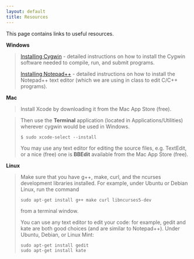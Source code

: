 ```yaml
---
layout: default
title: Resources
---
```


This page contains links to useful resources.

**Windows**

> [Installing Cygwin](installCygwin.html) - detailed instructions on how to install the Cygwin software needed to compile, run, and submit programs.
>
> [Installing Notepad++](installNotepadpp.html) - detailed instructions on how to install the Notepad++ text editor (which we are using in class to edit C/C++ programs).

**Mac**

> Install Xcode by downloading it from the Mac App Store (free). 

> Then use the **Terminal** application (located in Applications/Utilities) wherever cygwin would be used in Windows. 
>
>     $ sudo xcode-select --install
>
> You may use any text editor for editing the source files, e.g. TextEdit, or a nice (free) one is **BBEdit** available from the Mac App Store (free).

**Linux**

> Make sure that you have g++, make, curl, and the ncurses development libraries installed. For example, under Ubuntu or Debian Linux, run the command
>
>     sudo apt-get install g++ make curl libncurses5-dev
>
> from a terminal window.
>
> You can use any text editor to edit your code: for example, gedit and kate are both good choices (and are similar to Notepad++). Under Ubuntu, Debian, or Linux Mint:
>
>     sudo apt-get install gedit
>     sudo apt-get install kate

